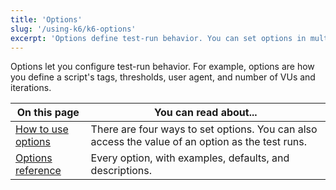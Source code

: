 ```yaml
---
title: 'Options'
slug: '/using-k6/k6-options'
excerpt: 'Options define test-run behavior. You can set options in multiple locations. Examples for how to use options, and a complete reference.'
---
```


Options let you configure test-run behavior.
For example, options are how you define a script's tags, thresholds, user agent, and number of VUs and iterations.

| On this page                     | You can read about...                                                                            |
|----------------------------------|--------------------------------------------------------------------------------------------------|
| [How to use options](/using-k6/k6-options/how-to)   | There are four ways to set options. You can also access the value of an option as the test runs. |
| [Options reference](/using-k6/k6-options/reference) | Every option, with examples, defaults, and descriptions.                                         |
